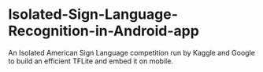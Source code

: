 # Isolated-Sign-Language-Recognition-in-Android-app
An Isolated American Sign Language competition run by Kaggle and Google to build an efficient TFLite and embed it on mobile.
